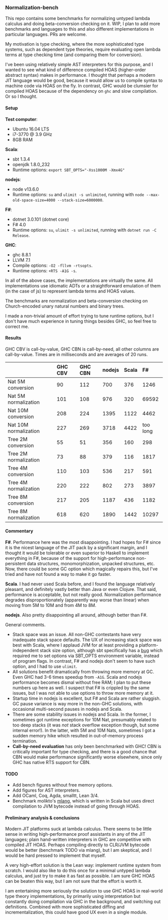 ### Normalization-bench

This repo contains some benchmarks for normalizing untyped lambda calculus and
doing beta-conversion checking on it. WIP, I plan to add more benchmarks and languages
to this and also different implementations in particular languages. PRs are welcome.

My motivation is type checking, where the more sophisticated
type systems, such as dependent type theories, require evaluating open lambda
terms at type checking time (and comparing them for conversion).

I've been using relatively simple AST interpreters for this purpose, and I
wanted to see what kind of difference compiled HOAS (higher-order
abstract syntax) makes in performance. I thought that perhaps a modern JIT language would be
good, because it would allow us to compile syntax to machine code via HOAS on
the fly. In contrast, GHC would be clumsier for compiled HOAS because of the
dependency on `ghc` and slow compilation. Or so I thought.

#### Setup

__Test computer__:
- Ubuntu 16.04 LTS
- i7-3770 @ 3.9 GHz
- 8GB RAM

__Scala__:
- sbt 1.3.4
- openjdk 1.8.0_232
- Runtime options: `export SBT_OPTS="-Xss1000M -Xmx4G"`

__nodejs__:
- node v13.6.0
- Runtime options: `su` and `ulimit -s unlimited`, running with `node
  --max-old-space-size=4000 --stack-size=6000000`.

__F#__:
- dotnet 3.0.101 (dotnet core)
- F# 4.0
- Runtime options: `su`, `ulimit -s unlimited`, running with `dotnet run -C Release`.

__GHC__:
- ghc 8.8.1
- LLVM 7.1
- Compile options: `-O2 -fllvm -rtsopts`.
- Runtime options: `+RTS -A1G -s`.

In all of the above cases, the implementations are virtually the same. All implementations
use idiomatic ADTs or a straightforward emulation of them (in the case of js) to represent lambda terms and HOAS values.

The benchmarks are normalization and beta-conversion checking on Church-encoded unary natural numbers and
binary trees.

I made a non-trivial amount of effort trying to tune runtime options, but I
don't have much experience in tuning things besides GHC, so feel free to correct
me.

#### Results

GHC CBV is call-by-value, GHC CBN is call-by-need, all other columns are call-by-value. Times are in milliseconds and are averages of 20 runs.

|   | GHC CBV | GHC CBN | nodejs | Scala | F#  |
|:--|:--------|:-------|:------|:----|:------|
| Nat 5M conversion | 90 | 112 | 700 | 376        | 1246
| Nat 5M normalization | 101 | 108 | 976 | 320    | 69592
| Nat 10M conversion | 208 | 224 | 1395 | 1122    | 4462
| Nat 10M normalization | 227 | 269 | 3718 | 4422 | too long
| Tree 2M conversion | 55 | 51  | 356 | 160       | 298
| Tree 2M normalization | 73 | 88 | 379  | 116    | 1817
| Tree 4M conversion | 110 | 103 | 536 | 217      | 591
| Tree 4M normalization | 220 | 222 | 802 | 273   | 3897
| Tree 8M conversion | 217 | 205 | 1187 | 436     | 1182
| Tree 8M normalization | 618 | 620 | 1890 | 1442 | 10297

#### Commentary

__F#__. Performance here was the most disappointing. I had hopes for F# since it is the nicest language
of the JIT pack by a significant margin, and I thought it would be tolerable or even superior to Haskell to
implement everything in F#, because of the support for high-performance non-persistent data structures, monomorphization, unpacked structures, etc. Now, there could be some GC option which magically repairs this, but I've tried and have not found a way to make it go faster.

__Scala__. I had never used Scala before, and I found the language relatively pleasant, and definitely vastly better than Java or even Clojure. That said, performance is acceptable, but not really good. Normalization performance degrades disproportionately (apparently way worse than linear) when moving from 5M to 10M and from 4M to 8M.

__nodejs__. Also pretty disappointing all around, although better than F#.

General comments.
- Stack space was an issue. All non-GHC contestants have very inadequate stack space defaults. The UX of increasing stack space was best with Scala, where I applaud JVM for at least providing a platform-independent stack size option, although sbt specifically has a [bug](https://github.com/sbt/sbt/issues/5181) which required me to set options via SBT_OPTS environment variable, instead of program flags. In contrast, F# and nodejs don't seem to have such option, and I had to use `ulimit`.
- All solutions benefit dramatically from throwing more memory at GC. Even GHC had 3-6 times speedup from `-A1G`. Scala and nodejs performance becomes dismal without free RAM; I plan to put these numbers up here as well. I suspect that F# is crippled by the same issues, but I was not able to use options to throw more memory at it.
- Startup time in nodejs is excellent, but F# and Scala are rather sluggish. GC pause variance is way more in the non-GHC solutions, with occasional multi-second pauses in nodejs and Scala.
- There are some stability issues in nodejs and Scala. In the former, I sometimes got runtime exceptions for 10M Nat, presumably related to too deep stacks (it was *not* stack overflow exception though, but some internal error!). In the latter, with 5M and 10M Nats, sometimes I got a sudden memory hike which resulted in out-of-memory process termination.
- __Call-by-need evaluation__ has only been benchmarked with GHC! CBN is critically important for type checking, and there is a good chance that CBN would make performance significantly worse elsewhere, since only GHC has native RTS support for CBN.

#### TODO
- Add bench figures without free memory options.
- Add figures for AST interpreters.
- Add OCaml, Coq, Agda, smalltt, Lean 3/4.
- Benchmark molikto's [mlang](https://github.com/molikto/mlang), which is written in Scala but uses direct compilation to JVM bytecode instead of going through HOAS.

#### Preliminary analysis & conclusions

Modern JIT platforms suck at lambda calculus. There seems to be little sense in writing high-performance proof assistants in any of the JIT languages; plain hand-written interpreters in GHC are competitive with compiled JIT HOAS. Perhaps compiling directly to CLR/JVM bytecode would be better (benchmark TODO via mlang), but I am skeptical, and I would be hard pressed to implement that myself.

A very high-effort solution is the Lean way: implement runtime system from scratch. I would also like to do this once for a minimal untyped lambda calculus, and just try to make it as fast as possible. I am sure GHC HOAS can be beaten this way, but I am not sure that the effort is worth it.

I am entertaining more seriously the solution to use GHC HOAS in real-world type theory implementations, by primarily using interpretation but constantly doing compilation via GHC in the background, and switching out definitions. Combined with more sophisticated diffing and incrementalization, this could have good UX even in a single module.
